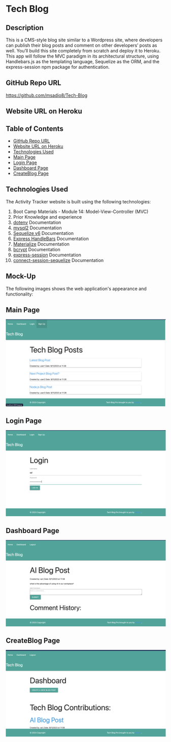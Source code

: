 # Tech Blog

## Description

This is a CMS-style blog site similar to a Wordpress site, where developers can publish their blog posts and comment on other developers’ posts as well. You’ll build this site completely from scratch and deploy it to Heroku. This app will follow the MVC paradigm in its architectural structure, using Handlebars.js as the templating language, Sequelize as the ORM, and the express-session npm package for authentication.


## GitHub Repo URL
https://github.com/msadio8/Tech-Blog

## Website URL on Heroku


## Table of Contents
* [GitHub Repo URL](#github-repo-url)
* [Website URL on Heroku](#website-url-on-heroku)
* [Technologies Used](#technologies-used)
* [Main Page](#main-page)
* [Login Page](#login-page)
* [Dashboard Page](#dashboard-page)
* [CreateBlog Page](#createblog-page)

## Technologies Used
The Activity Tracker website is built using the following technologies:

1. Boot Camp Materials - Module 14: Model-View-Controller (MVC)
2. Prior Knowledge and experience
3. [dotenv][def1] Documentation
4. [mysql2][def2] Documentation
5. [Sequelize v6][def3] Documentation
6. [Express HandleBars][def4] Documentation
7. [Materialize][def5] Documentation
8. [bcrypt][def6] Documentation
9. [express-session][def7] Documentation
10. [connect-session-sequelize][def8] Documentation
    
[def1]: https://www.npmjs.com/package/dotenv
[def2]: https://www.npmjs.com/package/mysql2
[def3]: https://www.npmjs.com/package/sequelize
[def4]: https://www.npmjs.com/package/express-handlebars
[def5]: https://materializecss.com/
[def6]: https://www.npmjs.com/package/bcrypt
[def7]: https://www.npmjs.com/package/express-session
[def8]: https://www.npmjs.com/package/connect-session-sequelize



## Mock-Up

The following images shows the web application's appearance and functionality:

## Main Page
![Tech Blog main page ](./public/images/mainpage.png)

## Login Page
![Tech Blog the login page ](./public/images/loginpage.png)

## Dashboard Page
![ Tech Blog the dashboard page ](./public/images/dashboard.png)

## CreateBlog Page
![ Tech Blog dashboard page 2 ](./public/images/dashboard2.png)